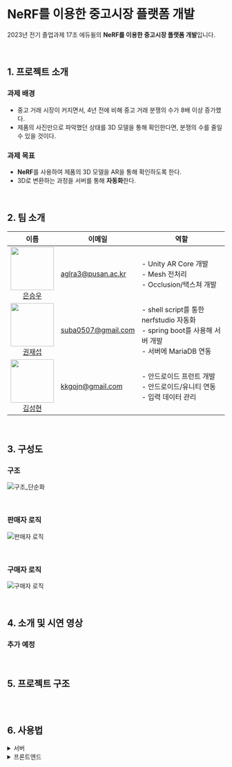 # NeRF를 이용한 중고시장 플랫폼 개발

2023년 전기 졸업과제 17조 에듀윌의 **NeRF를 이용한 중고시장 플랫폼 개발**입니다.

<br>

## 1. 프로젝트 소개

### 과제 배경

- 중고 거래 시장이 커지면서, 4년 전에 비해 중고 거래 분쟁의 수가 8배 이상 증가했다.
- 제품의 사진만으로 파악했던 상태를 3D 모델을 통해 확인한다면, 분쟁의 수를 줄일 수 있을 것이다.

### 과제 목표

- **NeRF**를 사용하여 제품의 3D 모델을 AR을 통해 확인하도록 한다.
- 3D로 변환하는 과정을 서버를 통해 **자동화**한다.

<br>

## 2. 팀 소개

| 이름                                                                                                                                     | 이메일             | 역할                                                                                                   |
| ---------------------------------------------------------------------------------------------------------------------------------------- | ------------------ | ------------------------------------------------------------------------------------------------------ |
| <img src="https://github.com/aglra3.png" width="100"> <br> <div align="center"> [은승우](https://github.com/aglra3) </div>               | aglra3@pusan.ac.kr | - Unity AR Core 개발 <br>- Mesh 전처리<br>- Occlusion/택스쳐 개발                                      |
| <img src="https://github.com/JaesubKwon.png" width="100"> <br> <div align="center">[권재섭](https://github.com/JaesubKwon) </div>        | suba0507@gmail.com | - shell script를 통한 nerfstudio 자동화 <br>- spring boot를 사용해 서버 개발 <br>- 서버에 MariaDB 연동 |
| <img src="https://github.com/SeonghyeonKim.png" width="100"> <br> <div align="center"> [김성현](https://github.com/SeonghyeonKim) </div> | kkgojn@gmail.com   | - 안드로이드 프런트 개발 <br>- 안드로이드/유니티 연동 <br>- 입력 데이터 관리                           |

<br>

## 3. 구성도

### 구조

![구조_단순화](https://github.com/pnucse-capstone/capstone-2023-1-17/assets/48244988/6b6aac58-7392-406b-9299-57760340d941)

<br>

### 판매자 로직

![판매자 로직](https://github.com/pnucse-capstone/capstone-2023-1-17/assets/48244988/092c52d7-e3e9-431e-ae17-b4a884aec510)

<br>

### 구매자 로직

![구매자 로직](https://github.com/pnucse-capstone/capstone-2023-1-17/assets/48244988/40d202cb-e6f2-47e2-b707-7cf18ce3fc8f)

<br>

## 4. 소개 및 시연 영상

### 추가 예정

<br>

## 5. 프로젝트 구조

```

```

<br>

## 6. 사용법

<details>
<summary>서버</summary>
<div>

### <<필요 소프트웨어>>

Docker and nvidia GPU drivers, capable of working with CUDA 11.8, must be installed.

### <<docker image를 사용해 server+nerfstudio docker container 생성>>

docker pull jaesubkwon/nerfserver:1.0.1

docker run --gpus all -v C:\d\nerfserver\data:/workspace/ ^
-v C:\d\nerfserver\.cache:/home/user/.cahce/ ^
-p 3389:3389 ^
--name nerfserver -it jaesubkwon/nerfserver:1.0.1

### <<docker image를 사용해 MariaDB docker container 생성>>

docker pull mariadb

docker run --name mariadb -p 3306:3306 -e MYSQL_ROOT_PASSWORD=root mariadb

### <<docker network container 생성 후, 해당 network container에 'nerfserver', 'mariadb' container를 연결>>

docker network create internalNetwork

docker network connect internalNetwork nerfserver

docker network connect internalNetwork mariadb

### <<MariaDB에 DB 생성 후 table 생성>>

이름이 'nerf' 인 DB 생성.
아래 쿼리를 사용해 'nerf' DB에 테이블 'post', 'meshInfo' 생성.

```
CREATE TABLE `post` (
    `id`				bigint(20)    NOT NULL AUTO_INCREMENT,
    `userId`			bigint(20)    NOT NULL,
    `title`				varchar(3000) NOT NULL,
    `content`			varchar(3000) NOT NULL,
    `price`				bigint(20)    NOT NULL,
    `date`				datetime	  NOT NULL,
    `numberOfImages`		bigint(20)    NOT NULL,
    `state`				varchar(100) NOT NULL,
    PRIMARY KEY (`id`)
);

CREATE TABLE `meshInfo` (
    `id`		bigint(20)    NOT NULL,
    `xSize`		double,
    `ySize`		double,
    `zSize`		double,
    PRIMARY KEY (`id`)
);
```

### <<서버 실행 준비>>

서버파일 빌드 후, 생성된 .jar 파일을 'nerfserver' container의 /workspace/ 에 위치시키기.
test.sh 파일을 'nerfserver' container의 /workspace/ 에 위치시키기.

### <<'nerfserver' container에서 .jar 파일을 통해 서버 실행>>

예시: java -jar server.jar

</div>
</details>

<details>
<summary>프론트엔드</summary>
<div>

### 0. 의존성

### 1. Unity 설치하기

### 2. Unity 프로젝트를 안드로이드 플랫폼으로 export 하기

### 3. 안드로이드 설정 변경하기

Gradle 파일이 변경되는 경우 **Sync Now**를 클릭하며 최신화해야 한다.

- **xrmanifest.androidlib 주석처리하기**

  현재 프로젝트의 **Unity XR Plugin Manager**가 4.4.0 버전으로 설치되어있어, export 시 xrmanifest.androidlib가 생긴다. 이전 버전으로 설치되어 있는 경우, 파일이 없을 수 있다.

  ```
  // unityLibrary build.gradle
  dependencies {
      ...
      // implementation project('xrmanifest.androidlib')
  }
  ```

  <br>

- **NDK 경로 수정하기**

  NDK가 설치되어 있지 않다면,

  **File - Settings - Appearance & Behavior - System Settings - Android SDK**

  에서 NDK를 설치한 후,
  android.ndkDirectory를 설치된 NDK 위치로 변경한다.

  윈도우 기준, 대부분

  **"C:/Program Files/Unity/Hub/Editor/2022.3.4f1/Editor/Data/PlaybackEngines/AndroidPlayer/NDK"**

  로 변경하면 된다.

  ```
  // unityLibrary build.gradle
  def BuildIl2Cpp(String workingDir, String configuration, String architecture, String abi, String[] staticLibraries) {
      ...
      commandLineArgs.add("--tool-chain-path=" + android.ndkDirectory) // android.ndkDirectory 변경
      ...
  }
  ```

  <br>

- **unityLibrary Manifests 수정하기**

  intent-filter는 안드로이드의 진입점을 의미한다.
  unity 어플과 안드로이드 어플이 각각 설치되기를 원하지 않는다면,
  intent-filter를 삭제해야한다.

  ```
  <activity android:name="com.unity3d.player.UnityPlayerActivity" android:theme="@style/UnityThemeSelector" android:screenOrientation="fullUser" android:launchMode="singleTask" android:configChanges="mcc|mnc|locale|touchscreen|keyboard|keyboardHidden|navigation|orientation|screenLayout|uiMode|screenSize|smallestScreenSize|fontScale|layoutDirection|density" android:resizeableActivity="false" android:hardwareAccelerated="false" android:exported="true">
    <!-- 삭제
    <intent-filter>
      <category android:name="android.intent.category.LAUNCHER" />
      <action android:name="android.intent.action.MAIN" />
    </intent-filter>
    -->
    <meta-data android:name="unityplayer.UnityActivity" android:value="true" />
    <meta-data android:name="notch_support" android:value="true" />
  </activity>
  ```

<br>

### 4. 빌드하기

- 서버 주소 입력하기

  app/assets/values/string.xml에 서버 주소를 입력한다.

  현재는 로컬 주소가 입력되어 있다.

  <br>

- 빌드하기

  **Run 'app'**을 통해 바로 실행하거나 apk 파일로 추출하여 실행한다.

</div>
</details>
